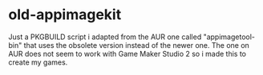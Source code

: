 # old-appimagekit
Just a PKGBUILD script i adapted from the AUR one called "appimagetool-bin" that uses the obsolete version instead of the newer one. 
The one on AUR does not seem to work with Game Maker Studio 2 so i made this to create my games.
